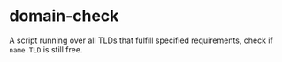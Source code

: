# domain-check
A script running over all TLDs that fulfill specified requirements, check if `name.TLD` is still free.  
